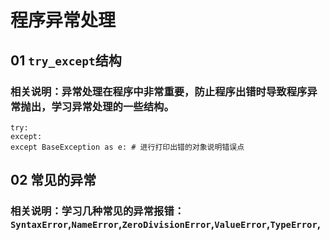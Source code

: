 # 程序异常处理
## 01 `try_except`结构
### 相关说明：异常处理在程序中非常重要，防止程序出错时导致程序异常抛出，学习异常处理的一些结构。
    try:
    except:
    except BaseException as e: # 进行打印出错的对象说明错误点
## 02 常见的异常
### 相关说明：学习几种常见的异常报错：`SyntaxError`,`NameError`,`ZeroDivisionError`,`ValueError`,`TypeError`,
